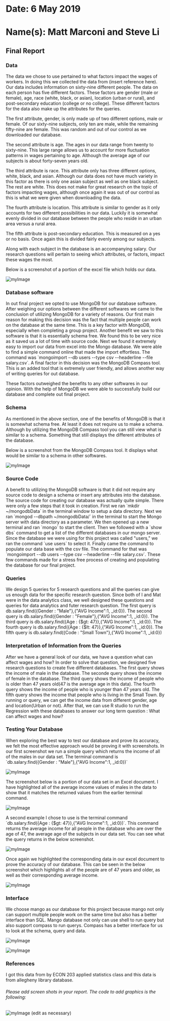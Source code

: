 # Date: 6 May 2019
# Name(s): Matt Marconi and Steve Li

## Final Report

### Data
<p>The data we chose to use pertained to what factors impact the wages of workers.
In doing this we collected the data from (insert reference here). Our data
includes information on sixty-nine different people. The data on each person
has five different factors. These factors are gender (male or female), age,
race (white, black, or asian), location (urban or rural), and post-secondary
education (college or no college). These different factors for the data also
make up the attributes for the queries.</p>
<p>The first attribute, gender, is only
made up of two different options, male or female. Of our sixty-nine subjects,
only ten are male, while the remaining fifty-nine are female. This was random
and out of our control as we downloaded our database.</p>
<p>The second attribute is age. The ages in our data range from twenty to
sixty-nine. This large range allows us to account for more fluctuation patterns
in wages pertaining to age. Although the average age of our subjects is about
forty-seven years old.</p>
<p>The third attribute is race. This attribute only has three different options,
white, black, and asian. Although our data does not have much variety in this
factor as there is only one asian subject as well as one black subject. The rest
are white. This does not make for great research on the topic of factors
impacting wages, although once again it was out of our control as this is what
we were given when downloading the data.</p>
<p>The fourth attribute is location. This attribute is similar to gender as it
only accounts for two different possibilities in our data. Luckily it is
somewhat evenly divided in our database between the people who reside in an
urban area versus a rural area.</p>
<p>The fifth attribute is post-secondary education. This is measured on a yes or
no basis. Once again this is divided fairly evenly among our subjects.</p>
<p>Along with each subject in the database is an accompanying salary. Our research
questions will pertain to seeing which attributes, or factors, impact these
wages the most.</p>
  Below is a screenshot of a portion of the excel file which holds our data.

![myImage](data.png)

### Database software
<p>In out final project we opted to use MongoDB for our database software.
After weighing our options between the different softwares we came to the
conclusion of utilizing MongoDB for a variety of reasons. Our first main reason
for making this decision was the fact that multiple people can work on the
database at the same time. This is a key factor with MongoDB, especially when
completing a group project. Another benefit we saw to this software is that it
is essentially schema free. We found this to be very nice as it saved us a lot
of time with source code. Next we found it extremely easy to import our data
from excel into the Mongo database. We were able to find a simple command
online that made the import effortless. The command was
`mongoimport --db users --type csv --headerline --file salary.csv`. A final
factor in this decision was the MongoDB Compass tool. This is an added tool
that is extremely user friendly, and allows another way of writing queries
for out database.</p>
<p>These factors outweighed the benefits to any other softwares in our opinion.
With the help of MongoDB we were able to successfully build our database and
complete out final project.</p>

### Schema
<p>As mentioned in the above section, one of the benefits of MongoDB is that
it is somewhat schema free. At least it does not require us to make a schema.
Although by utilizing the MongoDB Compass tool you can still view what is
similar to a schema. Something that still displays the different attributes of
the database.</p>
<p>Below is a screenshot from the MongoDB Compass tool. It displays what would
be similar to a schema in other softwares.</p>

![myImage](schema.png)

### Source Code
<p>A benefit to utilizing the MongoDB software is that it did not require any
source code to design a schema or insert any attributes into the database.
The source code for creating our database was actually quite simple. There
were only a few steps that it took in creation. First we ran
`mkdir ~/mongodbData` in the terminal window to setup a data directory. Next
we ran `mongod --dbpath ~/mongodbData/` in the terminal to start the Mongo
server with data directory as a parameter. We then opened up a new terminal
and ran `mongo` to start the client. Then we followed with a `show dbs`
command to get a list of the different databases in our mongo server. Since
the database we were using for this project was called "users," we ran the
command `use users` to select it. Finally came the command to populate our
data base with the csv file. The command for that was
`mongoimport --db users --type csv --headerline --file salary.csv`. These
few commands made for a stress free process of creating and populating the
database for our final project.

### Queries
<p>
We design 5 queries for 5 research questions and all the queries can give us enough data for the specific research question. Since both of I and Mat were in the data analytics class, we well designed these questions and queries for data analytics and futer research question. The first query is db.salary.find({Gender : "Male"},{"AVG Income":1, _id:0}). The second query is db.salary.find({Gender : "Female"},{"AVG Income":1, _id:0}). The third query is db.salary.find({Age : {$gt: 47}},{"AVG Income":1, _id:0}). The fourth query is db.salary.find({Age : {$lt: 47}},{"AVG Income":1, _id:0}). The fifth query is db.salary.find({Code : "Small Town"},{"AVG Income":1, _id:0})
</p>

### Interpretation of Information from the Queries
<p>
After we have a general look of our data, we have a question what can affect wages and how? In order to solve that question, we designed five research questions to create five different databases. The first query shows the income of male in the database. The seconde query shows the income of female in the database. The third query shows the income of people who is older than 47 years old(47 is the average age in this data). The fourth query shows the income of people who is younger than 47 years old. The fifth query shows the income that people who is living in the Small Town. By running or query, we can get the income data from different gender, age and location(Urban or not). After that, we can use R studio to run the Regression with these databases to answer our long term question : What can affect wages and how? 
</p>

### Testing Your Database
<p>When exploring the best way to test our database and prove its accuracy,
we felt the most effective approach would be proving it with screenshots. In
our first screenshot we run a simple query which returns the income of all of
the males in our data set. The terminal command is
`db.salary.find({Gender : "Male"},{"AVG Income":1, _id:0})`</p>

![myImage](terminal_output.png)
<p>The screenshot below is a portion of our data set in an Excel document. I
have highlighted all of the average income values of males in the data to show
that it matches the returned values from the earlier terminal command.</p>

![myImage](database.png)

<p>A second example I chose to use is the terminal command
`db.salary.find({Age : {$gt: 47}},{"AVG Income":1, _id:0})`. This command
returns the average income for all people in the database who are over the age
of 47, the average age of the subjects in our data set. You can see what the
query returns in the below screenshot.</p>

![myImage](terminal_output2.png)

<p>Once again we highlighted the corresponding data in our excel document to
prove the accuracy of our database. This can be seen in the below screenshot
which highlights all of the people are of 47 years and older, as well as their
corresponding average income.</p>

![myImage](database2.png)

### Interface
<p>
We choose mango as our database for this project because mango not only can support multiple people work on the same time but also has a better interface than SQL. Mango database not only can use shell to run query but also support compass to run querys. Compass has a better interface for us to look at the schema, query and data.
</p>

![myImage](compass.png)

![myImage](compass2.png)

### References
<p>
I got this data from by ECON 203 applied statistics class and this data is from allegheny library database.
</p>

###### Please add screen shots in your report. The code to add graphics is the following:
![myImage](graphics/gators.png)
(edit as necessary)
